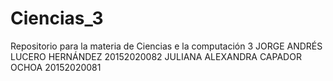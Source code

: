 # Ciencias_3
Repositorio para la materia de Ciencias e la computación 3
JORGE ANDRÉS LUCERO HERNÁNDEZ 20152020082
JULIANA ALEXANDRA CAPADOR OCHOA 20152020081
